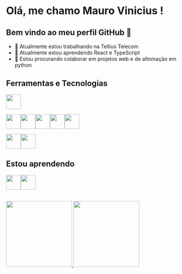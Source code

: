 # Olá, me chamo Mauro Vinicius ! 
## Bem vindo ao meu perfil GitHub 👋

- 🔭 Atualmente estou trabalhando na Tellius Telecom
- 🌱 Atualmente estou aprendendo React e TypeScript
- 👯 Estou procurando colaborar em projetos web e de altomação em python

## Ferramentas e Tecnologias

<img loading="lazy" src="https://cdn.jsdelivr.net/gh/devicons/devicon@latest/icons/python/python-original.svg" width="40" height="40"/>

<img loading="lazy" src="https://cdn.jsdelivr.net/gh/devicons/devicon@latest/icons/django/django-plain.svg" width="40" height="40"/><img loading="lazy" src="https://cdn.jsdelivr.net/gh/devicons/devicon@latest/icons/html5/html5-original.svg" width="40" height="40"/><img loading="lazy" src="https://cdn.jsdelivr.net/gh/devicons/devicon@latest/icons/css3/css3-original.svg" width="40" height="40"/><img loading="lazy" src="https://cdn.jsdelivr.net/gh/devicons/devicon@latest/icons/bootstrap/bootstrap-original.svg" width="40" height="40"/><img loading="lazy" src="https://cdn.jsdelivr.net/gh/devicons/devicon@latest/icons/javascript/javascript-original.svg" width="40" height="40"/>

<img loading="lazy" src="https://cdn.jsdelivr.net/gh/devicons/devicon@latest/icons/ubuntu/ubuntu-original.svg" width="40" height="40"/><img loading="lazy" src="https://cdn.jsdelivr.net/gh/devicons/devicon@latest/icons/debian/debian-original.svg" width="40" height="40"/>               

## Estou aprendendo

<img loading="lazy" src="https://cdn.jsdelivr.net/gh/devicons/devicon@latest/icons/react/react-original.svg" width="40" height="40" /><img loading="lazy" src="https://cdn.jsdelivr.net/gh/devicons/devicon@latest/icons/typescript/typescript-original.svg" width="40" height="40" />

<br>
<div>
  <a href="https://github.com/HakunaMauroVinicis">
  <img loading="lazy" height="180em" src="https://github-readme-stats.vercel.app/api/top-langs/?username=HakunaMauroVinicis&layout=compact&langs_count=7&theme=dracula"/>
  <img loading="lazy" height="180em" src="https://github-readme-stats.vercel.app/api?username=HakunaMauroVinicis&show_icons=true&theme=dracula&include_all_commits=true&count_private=true"/>
</div>
